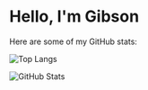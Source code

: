 # Hello, I'm Gibson

Here are some of my GitHub stats:

![Top Langs](https://github-readme-stats.vercel.app/api/top-langs/?username=GibsonCoutoDev&layout=compact&theme=dark&hide_border=true)


![GitHub Stats](https://github-readme-stats.vercel.app/api?username=GibsonCoutoDev&show_icons=true&hide_border=true&count_private=true&theme=dark)


